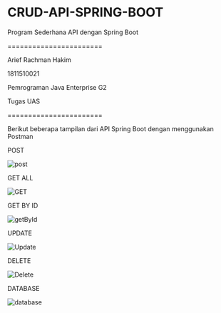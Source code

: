 # CRUD-API-SPRING-BOOT
Program Sederhana API dengan Spring Boot

=======================

Arief Rachman Hakim

1811510021

Pemrograman Java Enterprise G2

Tugas UAS

=======================

Berikut beberapa tampilan dari API Spring Boot dengan menggunakan Postman

POST

![post](https://user-images.githubusercontent.com/87252490/125192314-6d6d6600-e271-11eb-9d06-4750a84d3f61.PNG)


GET ALL

![GET](https://user-images.githubusercontent.com/87252490/125192331-7c541880-e271-11eb-9ac9-616844357903.PNG)


GET BY ID

![getById](https://user-images.githubusercontent.com/87252490/125192350-9c83d780-e271-11eb-9006-8203088ebb43.PNG)


UPDATE

![Update](https://user-images.githubusercontent.com/87252490/125192360-a73e6c80-e271-11eb-908d-dd303c0e995f.PNG)


DELETE

![Delete](https://user-images.githubusercontent.com/87252490/125192368-aefe1100-e271-11eb-879a-aa05d235c7e7.PNG)


DATABASE

![database](https://user-images.githubusercontent.com/87252490/125192369-b6bdb580-e271-11eb-8283-104e31b2962d.PNG)


